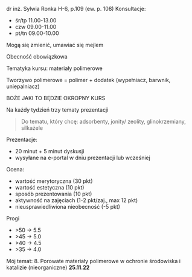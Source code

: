 dr inż. Sylwia Ronka
H-6, p.109 (ew. p. 108)
Konsultacje:

* śr/tp 11.00-13.00
* czw 09.00-11.00
* pt/tn 09.00-10.00

Mogą się zmienić, umawiać się mejlem

Obecność obowiązkowa

Tematyka kursu: materiały polimerowe

Tworzywo polimerowe = polimer + dodatek (wypełniacz, barwnik, uniepalniacz)

BOŻE JAKI TO BĘDZIE OKROPNY KURS

Na każdy tydzień trzy tematy prezentacji

> Do tematu, który chcę: adsorbenty, jonity/ zeolity, glinokrzemiany, silkażele 

Prezentacje:

* 20 minut + 5 minut dyskusji
* wysyłane na e-portal w dniu prezentacji lub wcześniej

Ocena:
* wartość merytoryczna (30 pkt)
* wartość estetyczna (10 pkt)
* sposób prezentowania (10 pkt)
* aktywność na zajęciach (1-2 pkt/zaj., max 12 pkt)
* nieusprawiedliwiona nieobecność (-5 pkt)

Progi

* \>50 -> 5.5
* \>45 -> 5.0
* \>40 -> 4.5
* \>35 -> 4.0

Mój temat: 8. Porowate materiały polimerowe w ochronie środowiska i katalizie (nieorganiczne) **25.11.22**